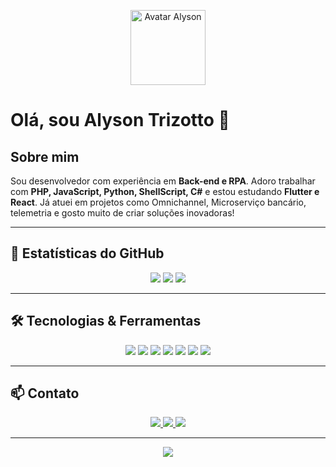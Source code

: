 <!-- Banner fictício (substitua pela sua imagem se quiser) -->
<p align="center">
  <img src="https://i.imgur.com/8Km9tLL.png" width="120" alt="Avatar Alyson"/>
</p>

# Olá, sou Alyson Trizotto 👋

## Sobre mim
Sou desenvolvedor com experiência em **Back-end e RPA**. Adoro trabalhar com **PHP, JavaScript, Python, ShellScript, C#** e estou estudando **Flutter e React**. Já atuei em projetos como Omnichannel, Microserviço bancário, telemetria e gosto muito de criar soluções inovadoras!

---

## 🚀 Estatísticas do GitHub
<p align="center">
  <img src="https://github-readme-stats.vercel.app/api?username=AlysonTrizotto&show_icons=true&theme=radical"/>
  <img src="https://github-readme-stats.vercel.app/api/top-langs/?username=AlysonTrizotto&layout=compact&theme=radical"/>
  <img src="https://streak-stats.demolab.com/?user=AlysonTrizotto&theme=radical"/>
</p>

---

## 🛠️ Tecnologias & Ferramentas
<p align="center">
  <img src="https://img.shields.io/badge/PHP-777BB4?style=for-the-badge&logo=php&logoColor=white"/>
  <img src="https://img.shields.io/badge/Python-3776AB?style=for-the-badge&logo=python&logoColor=white"/>
  <img src="https://img.shields.io/badge/JavaScript-F7DF1E?style=for-the-badge&logo=javascript&logoColor=black"/>
  <img src="https://img.shields.io/badge/Shell_Script-4EAA25?style=for-the-badge&logo=gnu-bash&logoColor=white"/>
  <img src="https://img.shields.io/badge/C%23-239120?style=for-the-badge&logo=c-sharp&logoColor=white"/>
  <img src="https://img.shields.io/badge/Flutter-02569B?style=for-the-badge&logo=flutter&logoColor=white"/>
  <img src="https://img.shields.io/badge/React-20232A?style=for-the-badge&logo=react&logoColor=61DAFB"/>
</p>

---

## 📫 Contato
<p align="center">
  <a href="https://www.linkedin.com/in/alyson-trizotto" target="_blank">
    <img src="https://img.shields.io/badge/LinkedIn-0077B5?style=for-the-badge&logo=linkedin&logoColor=white"/>
  </a>
  <a href="https://wa.me/+5541988264079?text=Olá,%20gostaria%20de%20entrar%20em%20contato!" target="_blank">
    <img src="https://img.shields.io/badge/WhatsApp-25D366?style=for-the-badge&logo=whatsapp&logoColor=white"/>
  </a>
  <a href="https://alysontrizotto.vercel.app" target="_blank">
    <img src="https://img.shields.io/badge/Meu%20Site-000?style=for-the-badge&logo=vercel&logoColor=white"/>
  </a>
</p>

---

<p align="center">
  <img src="https://capsule-render.vercel.app/api?type=waving&color=radical&height=100&section=footer"/>
</p>


